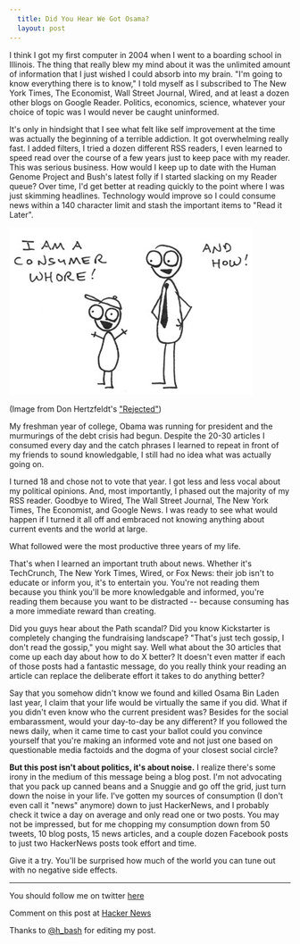 ```yaml
---
  title: Did You Hear We Got Osama?
  layout: post
---
```


I think I got my first computer in 2004 when I went to a boarding school in Illinois. The thing that really blew my mind about it was the unlimited amount of information that I just wished I could absorb into my brain. "I'm going to know everything there is to know," I told myself as I subscribed to The New York Times, The Economist, Wall Street Journal, Wired, and at least a dozen other blogs on Google Reader. Politics, economics, science, whatever your choice of topic was I would never be caught uninformed. 

It's only in hindsight that I see what felt like self improvement at the time was actually the beginning of a terrible addiction. It got overwhelming really fast. I added filters, I tried a dozen different RSS readers, I even learned to speed read over the course of a few years just to keep pace with my reader. This was serious business. How would I keep up to date with the Human Genome Project and Bush's latest folly if I started slacking on my Reader queue? Over time, I'd get better at reading quickly to the point where I was just skimming headlines. Technology would improve so I could consume news within a 140 character limit and stash the important items to "Read it Later".

![I Am A Consumer Whore](/images/ConsumerWhore.jpg)
<p class="caption">(Image from Don Hertzfeldt's <a href="http://www.bitterfilms.com/rejected.html">"Rejected"</a>)</p>

My freshman year of college, Obama was running for president and the murmurings of the debt crisis had begun. Despite the 20-30 articles I consumed every day and the catch phrases I learned to repeat in front of my friends to sound knowledgable, I still had no idea what was actually going on.

I turned 18 and chose not to vote that year. I got less and less vocal about my political opinions. And, most importantly, I phased out the majority of my RSS reader. Goodbye to Wired, The Wall Street Journal, The New York Times, The Economist, and Google News. I was ready to see what would happen if I turned it all off and embraced not knowing anything about current events and the world at large.

What followed were the most productive three years of my life.

That's when I learned an important truth about news. Whether it's TechCrunch, The New York Times, Wired, or Fox News: their job isn't to educate or inform you, it's to entertain you. You're not reading them because you think you'll be more knowledgable and informed, you're reading them because you want to be distracted -- because consuming has a more immediate reward than creating.

Did you guys hear about the Path scandal? Did you know Kickstarter is completely changing the fundraising landscape? "That's just tech gossip, I don't read the gossip," you might say. Well what about the 30 articles that come up each day about how to do X better? It doesn't even matter if each of those posts had a fantastic message, do you really think your reading an article can replace the deliberate effort it takes to do anything better?

Say that you somehow didn't know we found and killed Osama Bin Laden last year, I claim that your life would be virtually the same if you did. What if you didn't even know who the current president was? Besides for the social embarassment, would your day-to-day be any different? If you followed the news daily, when it came time to cast your ballot could you convince yourself that you're making an informed vote and not just one based on questionable media factoids and the dogma of your closest social circle?

**But this post isn't about politics, it's about noise.** I realize there's some irony in the medium of this message being a blog post. I'm not advocating that you pack up canned beans and a Snuggie and go off the grid, just turn down the noise in your life. I've gotten my sources of consumption (I don't even call it "news" anymore) down to just HackerNews, and I probably check it twice a day on average and only read one or two posts. You may not be impressed, but for me chopping my consumption down from 50 tweets, 10 blog posts, 15 news articles, and a couple dozen Facebook posts to just two HackerNews posts took effort and time.

Give it a try. You'll be surprised how much of the world you can tune out with no negative side effects.

---

You should follow me on twitter [here](http://twitter.com/choxi)

Comment on this post at [Hacker News](https://news.ycombinator.com/item?id=3604907)

Thanks to [@h_bash](http://twitter.com/h_bash) for editing my post.
